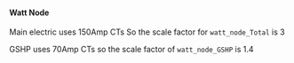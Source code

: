 


#### Watt Node

Main electric uses 150Amp CTs
So the scale factor for `watt_node_Total` is 3

GSHP uses 70Amp CTs so the scale factor of `watt_node_GSHP` is 1.4
